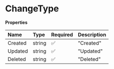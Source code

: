 # ChangeType

**Properties**

| Name    | Type   | Required | Description |
| :------ | :----- | :------- | :---------- |
| Created | string | ✅       | "Created"   |
| Updated | string | ✅       | "Updated"   |
| Deleted | string | ✅       | "Deleted"   |

<!-- This file was generated by liblab | https://liblab.com/ -->
